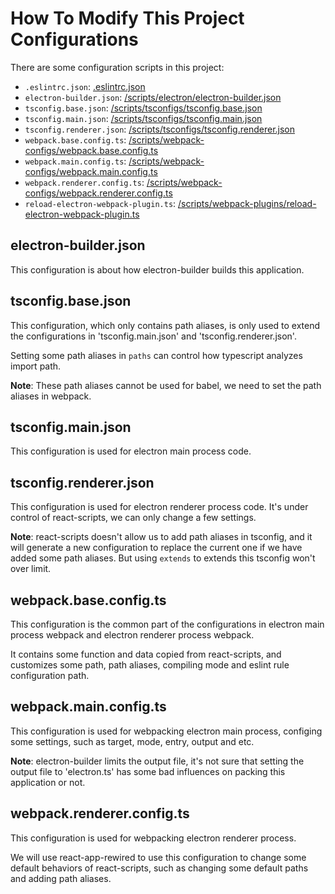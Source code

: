 # How To Modify This Project Configurations

There are some configuration scripts in this project:
- `.eslintrc.json`: [.eslintrc.json](../.eslintrc.json)
- `electron-builder.json`: [/scripts/electron/electron-builder.json](../scripts/electron/electron-builder.json)
- `tsconfig.base.json`: [/scripts/tsconfigs/tsconfig.base.json](../scripts/tsconfigs/tsconfig.base.json)
- `tsconfig.main.json`: [/scripts/tsconfigs/tsconfig.main.json](../scripts/tsconfigs/tsconfig.main.json)
- `tsconfig.renderer.json`: [/scripts/tsconfigs/tsconfig.renderer.json](../scripts/tsconfigs/tsconfig.renderer.json)
- `webpack.base.config.ts`: [/scripts/webpack-configs/webpack.base.config.ts](../scripts/webpack-configs/webpack.base.config.ts)
- `webpack.main.config.ts`: [/scripts/webpack-configs/webpack.main.config.ts](../scripts/webpack-configs/webpack.main.config.ts)
- `webpack.renderer.config.ts`: [/scripts/webpack-configs/webpack.renderer.config.ts](../scripts/webpack-configs/webpack.renderer.config.ts)
- `reload-electron-webpack-plugin.ts`: [/scripts/webpack-plugins/reload-electron-webpack-plugin.ts](../scripts/webpack-plugins/reload-electron-webpack-plugin.ts)

## electron-builder.json

This configuration is about how electron-builder builds this application.

<!-- TODO -->

## tsconfig.base.json

This configuration, which only contains path aliases, is only used to extend the configurations in 'tsconfig.main.json' and 'tsconfig.renderer.json'.

Setting some path aliases in `paths` can control how typescript analyzes import path.

**Note**: These path aliases cannot be used for babel, we need to set the path aliases in webpack.

## tsconfig.main.json

This configuration is used for electron main process code.

## tsconfig.renderer.json

This configuration is used for electron renderer process code. It's under control of react-scripts, we can only change a few settings.

**Note**: react-scripts doesn't allow us to add path aliases in tsconfig, and it will generate a new configuration to replace the current one if we have added some path aliases. But using `extends` to extends this tsconfig won't over limit.

## webpack.base.config.ts

This configuration is the common part of the configurations in electron main process webpack and electron renderer process webpack.

It contains some function and data copied from react-scripts, and customizes some path, path aliases, compiling mode and eslint rule configuration path.

## webpack.main.config.ts

This configuration is used for webpacking electron main process, configing some settings, such as target, mode, entry, output and etc.

**Note**: electron-builder limits the output file, it's not sure that setting the output file to 'electron.ts' has some bad influences on packing this application or not.

## webpack.renderer.config.ts

This configuration is used for webpacking electron renderer process.

We will use react-app-rewired to use this configuration to change some default behaviors of react-scripts, such as changing some default paths and adding path aliases.
